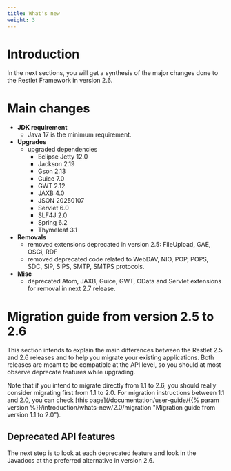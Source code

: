 ```yaml
---
title: What's new
weight: 3
---
```

# Introduction

In the next sections, you will get a synthesis of the major changes done
to the Restlet Framework in version 2.6.

# Main changes

* __JDK requirement__
  * Java 17 is the minimum requirement.
* __Upgrades__
  * upgraded dependencies
    * Eclipse Jetty 12.0
    * Jackson 2.19
    * Gson 2.13
    * Guice 7.0
    * GWT 2.12
    * JAXB 4.0
    * JSON 20250107
    * Servlet 6.0
    * SLF4J 2.0
    * Spring 6.2
    * Thymeleaf 3.1
* __Removals__
  * removed extensions deprecated in version 2.5: FileUpload, GAE, OSGi, RDF
  * removed deprecated code related to WebDAV, NIO, POP, POPS, SDC, SIP, SIPS, SMTP, SMTPS protocols.
* __Misc__
    * deprecated Atom, JAXB, Guice, GWT, OData and Servlet extensions for removal in next 2.7 release.

# Migration guide from version 2.5 to 2.6

This section intends to explain the main differences between the Restlet 2.5 and 2.6 releases and to help you migrate your existing applications.
Both releases are meant to be compatible at the API level, so you should at most observe deprecate features while upgrading.

Note that if you intend to migrate directly from 1.1 to 2.6, you should
really consider migrating first from 1.1 to 2.0. For migration instructions between 1.1 and 2.0,
you can check [this page](/documentation/user-guide/{{% param version %}}/introduction/whats-new/2.0/migration "Migration guide from version 1.1 to 2.0").

## Deprecated API features

The next step is to look at each deprecated feature and look in the Javadocs at the preferred alternative in version 2.6.